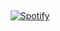 ‎ <div align="center">
  [![Spotify](https://spotify-github-readme.vercel.app/api/spotify)](https://open.spotify.com/playlist/6pt4jLCkYxQRuOG48JMHg7)
</div>
